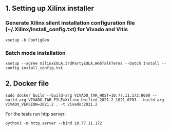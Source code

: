## 1. Setting up Xilinx installer

### Generate Xilinx silent installation configuration file (~/.Xilinx/install_config.txt) for Vivado and Vitis

```
xsetup -b ConfigGen
```

### Batch mode installation

```
xsetup --agree XilinxEULA,3rdPartyEULA,WebTalkTerms --batch Install --config install_config.txt
```

## 2. Docker file

```
sudo docker build --build-arg VIVADO_TAR_HOST=10.77.11.172:8000 --build-arg VIVADO_TAR_FILE=Xilinx_Unified_2021.2_1021_0703 --build-arg VIVADO_VERSION=2021.2 . -t vivado:2021.2
```

For the tests run http server:
```
python3 -m http.server --bind 10.77.11.172
```
